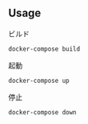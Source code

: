 ## Usage

ビルド

```sh
docker-compose build
```

起動

```sh
docker-compose up
```

停止

```sh
docker-compose down
```



